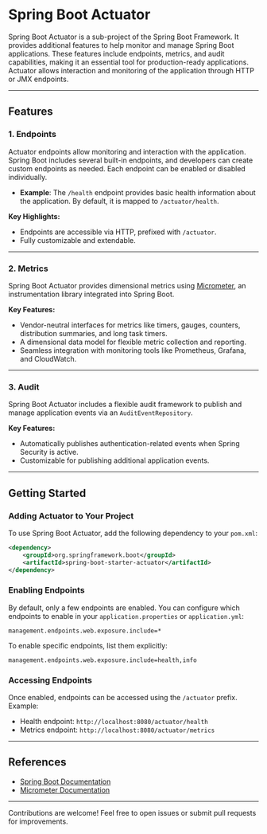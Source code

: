 # Spring Boot Actuator

Spring Boot Actuator is a sub-project of the Spring Boot Framework. It provides additional features to help monitor and manage Spring Boot applications. These features include endpoints, metrics, and audit capabilities, making it an essential tool for production-ready applications. Actuator allows interaction and monitoring of the application through HTTP or JMX endpoints.

---

## Features

### 1. Endpoints
Actuator endpoints allow monitoring and interaction with the application. Spring Boot includes several built-in endpoints, and developers can create custom endpoints as needed. Each endpoint can be enabled or disabled individually.

- **Example**: The `/health` endpoint provides basic health information about the application. By default, it is mapped to `/actuator/health`.

**Key Highlights:**
- Endpoints are accessible via HTTP, prefixed with `/actuator`.
- Fully customizable and extendable.

---

### 2. Metrics
Spring Boot Actuator provides dimensional metrics using [Micrometer](https://micrometer.io/), an instrumentation library integrated into Spring Boot.

**Key Features:**
- Vendor-neutral interfaces for metrics like timers, gauges, counters, distribution summaries, and long task timers.
- A dimensional data model for flexible metric collection and reporting.
- Seamless integration with monitoring tools like Prometheus, Grafana, and CloudWatch.

---

### 3. Audit
Spring Boot Actuator includes a flexible audit framework to publish and manage application events via an `AuditEventRepository`.

**Key Features:**
- Automatically publishes authentication-related events when Spring Security is active.
- Customizable for publishing additional application events.

---

## Getting Started

### Adding Actuator to Your Project
To use Spring Boot Actuator, add the following dependency to your `pom.xml`:

```xml
<dependency>
    <groupId>org.springframework.boot</groupId>
    <artifactId>spring-boot-starter-actuator</artifactId>
</dependency>
```

### Enabling Endpoints
By default, only a few endpoints are enabled. You can configure which endpoints to enable in your `application.properties` or `application.yml`:

```properties
management.endpoints.web.exposure.include=*
```

To enable specific endpoints, list them explicitly:

```properties
management.endpoints.web.exposure.include=health,info
```

### Accessing Endpoints
Once enabled, endpoints can be accessed using the `/actuator` prefix. Example:

- Health endpoint: `http://localhost:8080/actuator/health`
- Metrics endpoint: `http://localhost:8080/actuator/metrics`

---

## References
- [Spring Boot Documentation](https://docs.spring.io/spring-boot/docs/current/reference/html/actuator.html)
- [Micrometer Documentation](https://micrometer.io/)

---

Contributions are welcome! Feel free to open issues or submit pull requests for improvements.


